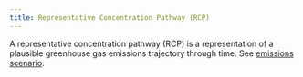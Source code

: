 ```yaml
---
title: Representative Concentration Pathway (RCP)
---
```


A representative concentration pathway (RCP) is a representation of a plausible greenhouse gas emissions trajectory through time. See [emissions scenario](/help/glossary/).

